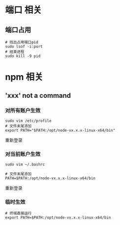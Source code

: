 # 端口 相关
## 端口占用
```
# 找出占用端口pid
sudo lsof -i:port
# 结束进程
sudo kill -9 pid
```

# npm 相关
## 'xxx' not a command
### 对所有账户生效
```
sudo vim /etc/profile
# 文件末尾添加
export PATH="$PATH:/opt/node-vx.x.x-linux-x64/bin"
```
重新登录
### 对当前账户生效
```
sudo vim ~/.bashrc

# 文件末尾添加
PATH=$PATH:/opt/node-vx.x.x-linux-x64/bin
```
重新登录
### 临时生效
```
# 终端直接运行
export PATH=$PATH:/opt/node-vx.x.x-linux-x64/bin
```
